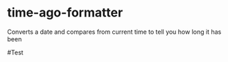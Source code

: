 # time-ago-formatter
Converts a date and compares from current time to tell you how long it has been

#Test
